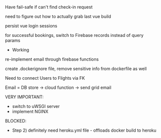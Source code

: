 Have fail-safe if can't find check-in request

need to figure out how to actually grab last vue build

persist vue login sessions

for successful bookings, switch to Firebase records instead of query params
  - Working

re-implement email through firebase functions

create .dockerignore file, remove sensitive info from dockerfile as well

Need to connect Users to Flights via FK

Email = DB store -> cloud function -> send grid email

VERY IMPORTANT:
- switch to uWSGI server
- implement NGINX

BLOCKED:
- Step 2) definitely need heroku.yml file - offloads docker build to heroku
